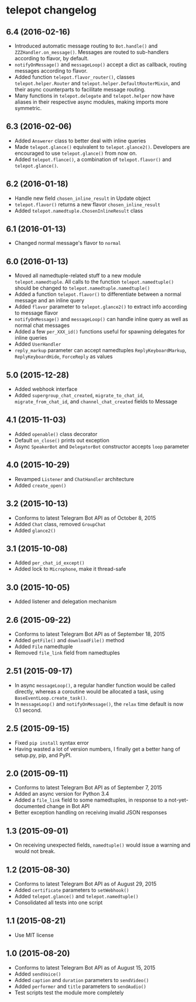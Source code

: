 # telepot changelog

## 6.4 (2016-02-16)

- Introduced automatic message routing to `Bot.handle()` and `ZZZHandler.on_message()`. Messages are routed to sub-handlers according to flavor, by default.
- `notifyOnMessage()` and `messageLoop()` accept a dict as callback, routing messages according to flavor.
- Added function `telepot.flavor_router()`, classes `telepot.helper.Router` and `telepot.helper.DefaultRouterMixin`, and their async counterparts to facilitate message routing.
- Many functions in `telepot.delegate` and `telepot.helper` now have aliases in their respective async modules, making imports more symmetric.

## 6.3 (2016-02-06)

- Added `Answerer` class to better deal with inline queries
- Made `telepot.glance()` equivalent to `telepot.glance2()`. Developers are encouraged to use `telepot.glance()` from now on.
- Added `telepot.flance()`, a combination of `telepot.flavor()` and `telepot.glance()`.

## 6.2 (2016-01-18)

- Handle new field `chosen_inline_result` in Update object
- `telepot.flavor()` returns a new flavor `chosen_inline_result`
- Added `telepot.namedtuple.ChosenInlineResult` class

## 6.1 (2016-01-13)

- Changed normal message's flavor to `normal`

## 6.0 (2016-01-13)

- Moved all namedtuple-related stuff to a new module `telepot.namedtuple`. All calls to the function `telepot.namedtuple()` should be changed to `telepot.namedtuple.namedtuple()`
- Added a function `telepot.flavor()` to differentiate between a normal message and an inline query
- Added `flavor` parameter to `telepot.glance2()` to extract info according to message flavor
- `notifyOnMessage()` and `messageLoop()` can handle inline query as well as normal chat messages
- Added a few `per_XXX_id()` functions useful for spawning delegates for inline queries
- Added `UserHandler`
- `reply_markup` parameter can accept namedtuples `ReplyKeyboardMarkup`, `ReplyKeyboardHide`, `ForceReply` as values

## 5.0 (2015-12-28)

- Added webhook interface
- Added `supergroup_chat_created`, `migrate_to_chat_id`, `migrate_from_chat_id`, and `channel_chat_created` fields to Message

## 4.1 (2015-11-03)

- Added `openable()` class decorator
- Default `on_close()` prints out exception
- Async `SpeakerBot` and `DelegatorBot` constructor accepts `loop` parameter

## 4.0 (2015-10-29)

- Revamped `Listener` and `ChatHandler` architecture
- Added `create_open()`

## 3.2 (2015-10-13)

- Conforms to latest Telegram Bot API as of October 8, 2015
- Added `Chat` class, removed `GroupChat`
- Added `glance2()`

## 3.1 (2015-10-08)

- Added `per_chat_id_except()`
- Added lock to `Microphone`, make it thread-safe

## 3.0 (2015-10-05)

- Added listener and delegation mechanism

## 2.6 (2015-09-22)

- Conforms to latest Telegram Bot API as of September 18, 2015
- Added `getFile()` and `downloadFile()` method
- Added `File` namedtuple
- Removed `file_link` field from namedtuples

## 2.51 (2015-09-17)

- In async `messageLoop()`, a regular handler function would be called directly, whereas a coroutine would be allocated a task, using `BaseEventLoop.create_task()`.
- In `messageLoop()` and `notifyOnMessage()`, the `relax` time default is now 0.1 second.

## 2.5 (2015-09-15)

- Fixed `pip install` syntax error
- Having wasted a lot of version numbers, I finally get a better hang of setup.py, pip, and PyPI.

## 2.0 (2015-09-11)

- Conforms to latest Telegram Bot API as of September 7, 2015
- Added an async version for Python 3.4
- Added a `file_link` field to some namedtuples, in response to a not-yet-documented change in Bot API
- Better exception handling on receiving invalid JSON responses

## 1.3 (2015-09-01)

- On receiving unexpected fields, `namedtuple()` would issue a warning and would not break.

## 1.2 (2015-08-30)

- Conforms to latest Telegram Bot API as of August 29, 2015
- Added `certificate` parameters to `setWebhook()`
- Added `telepot.glance()` and `telepot.namedtuple()`
- Consolidated all tests into one script

## 1.1 (2015-08-21)

- Use MIT license

## 1.0 (2015-08-20)

- Conforms to latest Telegram Bot API as of August 15, 2015
- Added `sendVoice()`
- Added `caption` and `duration` parameters to `sendVideo()`
- Added `performer` and `title` parameters to `sendAudio()`
- Test scripts test the module more completely

